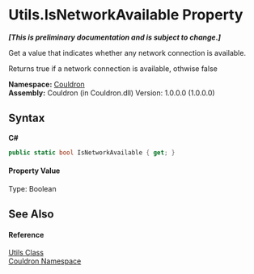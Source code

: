 # Utils.IsNetworkAvailable Property 
 _**\[This is preliminary documentation and is subject to change.\]**_

Get a value that indicates whether any network connection is available. 

 Returns true if a network connection is available, othwise false

**Namespace:**&nbsp;<a href="N_Couldron">Couldron</a><br />**Assembly:**&nbsp;Couldron (in Couldron.dll) Version: 1.0.0.0 (1.0.0.0)

## Syntax

**C#**<br />
``` C#
public static bool IsNetworkAvailable { get; }
```


#### Property Value
Type: Boolean

## See Also


#### Reference
<a href="T_Couldron_Utils">Utils Class</a><br /><a href="N_Couldron">Couldron Namespace</a><br />